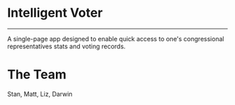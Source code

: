 # Intelligent Voter
____________________

A single-page app designed to enable quick access to one's congressional representatives stats and voting records.



# The Team
Stan, Matt, Liz, Darwin
